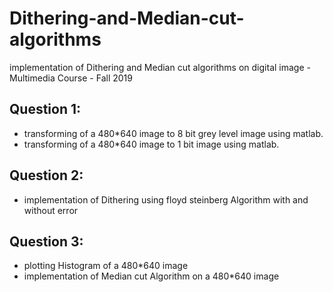 # Dithering-and-Median-cut-algorithms
implementation of Dithering and Median cut algorithms on digital image - Multimedia Course -  Fall 2019

## Question 1:  
* transforming of a 480*640 image to 8 bit grey level image using matlab.
* transforming of a 480*640 image to 1 bit image  using matlab.  
   
## Question 2:  
* implementation of Dithering using floyd steinberg Algorithm with and without error  

   
## Question 3:  
* plotting Histogram of a 480*640 image
* implementation of Median cut Algorithm on a 480*640 image

